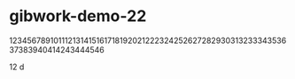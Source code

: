 # gibwork-demo-22
12345678910111213141516171819202122232425262728293031323334353637383940414243444546

12
d
